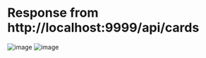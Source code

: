 # Response from http://localhost:9999/api/cards
![image](https://user-images.githubusercontent.com/98256639/179569640-bfd10e84-6319-432d-8ff4-5424ccae601e.png)
![image](https://user-images.githubusercontent.com/98256639/179569746-54eb3063-763a-4e01-afda-1bfbde9298e4.png)
